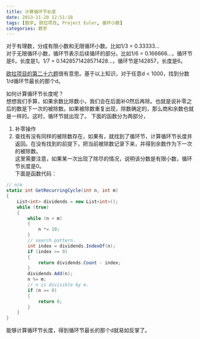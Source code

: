 ```yaml
---
title: 计算循环节长度
date: 2013-11-20 12:51:18
tags: [数学, 欧拉项目, Project Euler, 循环小数]
categories: 数学
---
```

对于有理数，分成有限小数和无限循环小数。比如1/3 = 0.33333...  
对于无限循环小数，循环节表示后续循环的部分。比如1/6 = 0.166666...，循环节是6，长度是1。1/7 = 0.1428571428571428...，循环节是142857，长度是6。

[欧拉项目的第二十六题](https://projecteuler.net/problem=26 "Problem 26 - Project Euler")很有意思。基于以上知识，对于任意d < 1000，找到分数1/d循环节最长的那个d。

如何计算循环节长度呢？  
想想我们手算，如果余数比除数小，我们会在后面补0然后再除。也就是说补零之后的数是下一次的被除数。如果被除数重复出现，除数确定的，那么商和余数也就是一样的。这时，循环节就出现了。
下面的函数分为两部分，
1. 补零操作
2. 查找有没有同样的被除数存在，如果有，就找到了循环节，计算循环节长度并返回。在没有找到的前提下，把当前被除数记录下来，并得到余数作为下一次的被除数。  
这里需要注意，如果某一次出现了除尽的情况，说明该分数是有限小数，循环节长度是0。  
下面是函数代码：  
``` csharp
// n/m
static int GetRecurringCycle(int n, int m)
{
    List<int> dividends = new List<int>();
    while (true)
    {
        while (n < m)
        {
            n *= 10;
        }
        // search pattern.
        int index = dividends.IndexOf(n);
        if (index >= 0)
        {
            return dividends.Count - index;
        }
        dividends.Add(n);
        n %= m;
        // n is divisible by m.
        if (n == 0)
        {
            return 0;
        }
    }
}
```

能够计算循环节长度，得到循环节最长的那个d就易如反掌了。